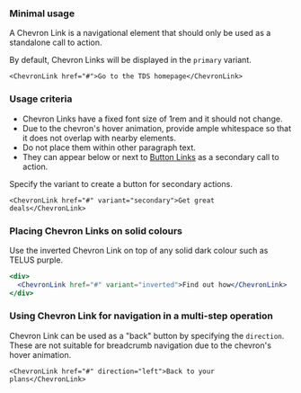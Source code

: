 ### Minimal usage

A Chevron Link is a navigational element that should only be used as a standalone call to action.

By default, Chevron Links will be displayed in the `primary` variant.

```
<ChevronLink href="#">Go to the TDS homepage</ChevronLink>
```

### Usage criteria

- Chevron Links have a fixed font size of 1rem and it should not change.
- Due to the chevron's hover animation, provide ample whitespace so that it does not overlap with nearby elements.
- Do not place them within other paragraph text.
- They can appear below or next to [Button Links](#linkbutton) as a secondary call to action.


Specify the variant to create a button for secondary actions.

```
<ChevronLink href="#" variant="secondary">Get great deals</ChevronLink>
```

### Placing Chevron Links on solid colours

Use the inverted Chevron Link on top of any solid dark colour such as TELUS purple.

```jsx { "props": { "className": "he_purple-block" } }
<div>
  <ChevronLink href="#" variant="inverted">Find out how</ChevronLink>
</div>
```

### Using Chevron Link for navigation in a multi-step operation

Chevron Link can be used as a "back" button by specifying the `direction`. These are not suitable for breadcrumb navigation due to the chevron's hover animation.

```
<ChevronLink href="#" direction="left">Back to your plans</ChevronLink>
```

